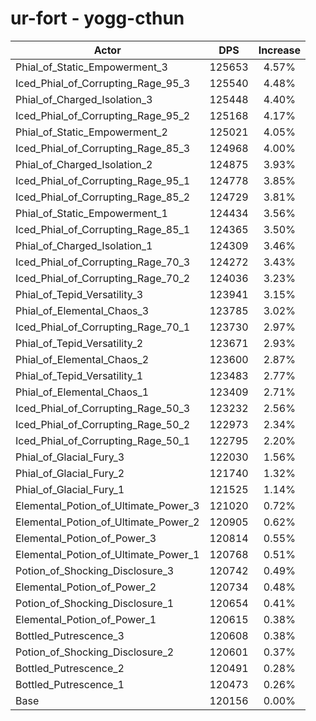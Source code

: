 # ur-fort - yogg-cthun
| Actor | DPS | Increase |
|---|:---:|:---:|
|Phial_of_Static_Empowerment_3|125653|4.57%|
|Iced_Phial_of_Corrupting_Rage_95_3|125540|4.48%|
|Phial_of_Charged_Isolation_3|125448|4.40%|
|Iced_Phial_of_Corrupting_Rage_95_2|125168|4.17%|
|Phial_of_Static_Empowerment_2|125021|4.05%|
|Iced_Phial_of_Corrupting_Rage_85_3|124968|4.00%|
|Phial_of_Charged_Isolation_2|124875|3.93%|
|Iced_Phial_of_Corrupting_Rage_95_1|124778|3.85%|
|Iced_Phial_of_Corrupting_Rage_85_2|124729|3.81%|
|Phial_of_Static_Empowerment_1|124434|3.56%|
|Iced_Phial_of_Corrupting_Rage_85_1|124365|3.50%|
|Phial_of_Charged_Isolation_1|124309|3.46%|
|Iced_Phial_of_Corrupting_Rage_70_3|124272|3.43%|
|Iced_Phial_of_Corrupting_Rage_70_2|124036|3.23%|
|Phial_of_Tepid_Versatility_3|123941|3.15%|
|Phial_of_Elemental_Chaos_3|123785|3.02%|
|Iced_Phial_of_Corrupting_Rage_70_1|123730|2.97%|
|Phial_of_Tepid_Versatility_2|123671|2.93%|
|Phial_of_Elemental_Chaos_2|123600|2.87%|
|Phial_of_Tepid_Versatility_1|123483|2.77%|
|Phial_of_Elemental_Chaos_1|123409|2.71%|
|Iced_Phial_of_Corrupting_Rage_50_3|123232|2.56%|
|Iced_Phial_of_Corrupting_Rage_50_2|122973|2.34%|
|Iced_Phial_of_Corrupting_Rage_50_1|122795|2.20%|
|Phial_of_Glacial_Fury_3|122030|1.56%|
|Phial_of_Glacial_Fury_2|121740|1.32%|
|Phial_of_Glacial_Fury_1|121525|1.14%|
|Elemental_Potion_of_Ultimate_Power_3|121020|0.72%|
|Elemental_Potion_of_Ultimate_Power_2|120905|0.62%|
|Elemental_Potion_of_Power_3|120814|0.55%|
|Elemental_Potion_of_Ultimate_Power_1|120768|0.51%|
|Potion_of_Shocking_Disclosure_3|120742|0.49%|
|Elemental_Potion_of_Power_2|120734|0.48%|
|Potion_of_Shocking_Disclosure_1|120654|0.41%|
|Elemental_Potion_of_Power_1|120615|0.38%|
|Bottled_Putrescence_3|120608|0.38%|
|Potion_of_Shocking_Disclosure_2|120601|0.37%|
|Bottled_Putrescence_2|120491|0.28%|
|Bottled_Putrescence_1|120473|0.26%|
|Base|120156|0.00%|
